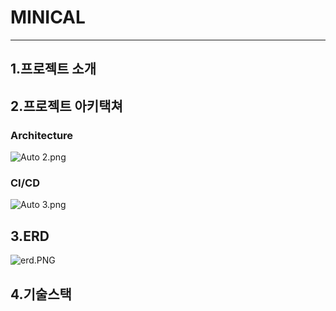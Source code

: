 # MINICAL

---

## 1.프로젝트 소개

## 2.프로젝트 아키택쳐

### Architecture

![Auto 2.png](https://s3-us-west-2.amazonaws.com/secure.notion-static.com/f3230d9f-eaff-474e-b229-63864cc715de/Auto_2.png)

### CI/CD

![Auto 3.png](https://s3-us-west-2.amazonaws.com/secure.notion-static.com/b05f6315-9144-4d05-9d2e-a48e2989778b/Auto_3.png)

## 3.ERD

![erd.PNG](https://s3-us-west-2.amazonaws.com/secure.notion-static.com/b23ad20a-ba8c-44d9-8b1b-562384659bea/erd.png)

## 4.기술스택
